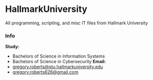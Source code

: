 # HallmarkUniversity
All programming, scripting, and misc IT files from Hallmark University

### Info
**Study:** 
- Bachelors of Science in Information Systems
- Bachelors of Science in Cybersecurity
**Email:** 
- gregory.roberts@stu.hallmarkuniversity.edu
- gregory.roberts626@gmail.com
